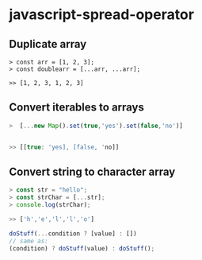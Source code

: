 # javascript-spread-operator


## Duplicate array

```
> const arr = [1, 2, 3];
> const doublearr = [...arr, ...arr];

>> [1, 2, 3, 1, 2, 3]
```

## Convert iterables to arrays

```javascript
>  [...new Map().set(true,'yes').set(false,'no')]


>> [[true: 'yes], [false, 'no]]
```


## Convert string to character array

```javascript
> const str = "hello";
> const strChar = [...str];
> console.log(strChar);

>> ['h','e','l','l','o']
```




```javascript
doStuff(...condition ? [value] : [])
// same as:
(condition) ? doStuff(value) : doStuff();
```
